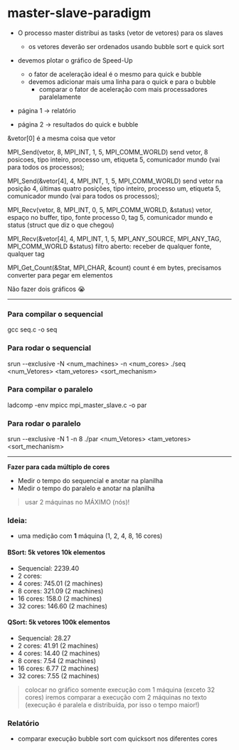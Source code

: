 # master-slave-paradigm


- O processo master distribui as tasks (vetor de vetores) para os slaves
    - os vetores deverão ser ordenados usando bubble sort e quick sort

- devemos plotar o gráfico de Speed-Up 
    - o fator de aceleração ideal é o mesmo para quick e bubble
    - devemos adicionar mais uma linha para o quick e para o bubble
        - comparar o fator de aceleração com mais processadores paralelamente


- página 1 -> relatório
- página 2 -> resultados do quick e bubble

&vetor[0] é a mesma coisa que vetor

MPI_Send(vetor, 8, MPI_INT, 1, 5, MPI_COMM_WORLD)
send vetor, 8 posicoes, tipo inteiro, processo um, etiqueta 5, comunicador mundo (vai para todos os processos);

MPI_Send(&vetor[4], 4, MPI_INT, 1, 5, MPI_COMM_WORLD)
send vetor na posição 4, últimas quatro posições, tipo inteiro, processo um, etiqueta 5, comunicador mundo (vai para todos os processos);

MPI_Recv(vetor, 8, MPI_INT, 0, 5, MPI_COMM_WORLD, &status)
vetor, espaço no buffer, tipo, fonte processo 0, tag 5, comunicador mundo e status (struct que diz o que chegou)

MPI_Recv(&vetor[4], 4, MPI_INT, 1, 5, MPI_ANY_SOURCE, MPI_ANY_TAG, MPI_COMM_WORLD &status)
filtro aberto: receber de qualquer fonte, qualquer tag

MPI_Get_Count(&Stat, MPI_CHAR, &count) 
count é em bytes, precisamos converter para pegar em elementos

Não fazer dois gráficos 😭


___

### Para compilar o sequencial
gcc seq.c -o seq


### Para rodar o sequencial
srun --exclusive -N <num_machines> -n <num_cores> ./seq <num_Vetores> <tam_vetores> <sort_mechanism>

### Para compilar o paralelo
ladcomp -env mpicc mpi_master_slave.c -o par

### Para rodar o paralelo
srun --exclusive -N 1 -n 8 ./par <num_Vetores> <tam_vetores> <sort_mechanism>


___
**Fazer para cada múltiplo de cores** 

- Medir o tempo do sequencial e anotar na planilha
- Medir o tempo do paralelo e anotar na planilha

> usar 2 máquinas no MÁXIMO (nós)!

### Ideia:
- uma medição com **1** máquina (1, 2, 4, 8, 16 cores)


#### BSort: 5k vetores 10k elementos
- Sequencial: 2239.40
- 2 cores: 
- 4 cores: 745.01 (2 machines)
- 8 cores: 321.09 (2 machines)
- 16 cores: 158.0 (2 machines)
- 32 cores: 146.60 (2 machines)

#### QSort: 5k vetores 100k elementos
- Sequencial: 28.27 
- 2 cores: 41.91 (2 machines) 
- 4 cores: 14.40 (2 machines)
- 8 cores: 7.54 (2 machines)
- 16 cores: 6.77 (2 machines)
- 32 cores: 7.55  (2 machines) 

> colocar no gráfico somente execução com 1 máquina (exceto 32 cores)
> iremos comparar a execução com 2 máquinas no texto (execução é paralela e distribuída, por isso o tempo maior!)

### Relatório

- comparar execução bubble sort com quicksort nos diferentes cores